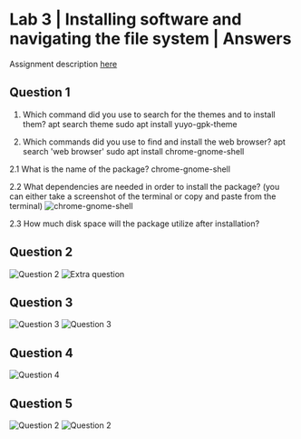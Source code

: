 # Lab 3 | Installing software and navigating the file system | Answers
Assignment description [here](https://raw.githubusercontent.com/ra559/cis106/main/labs/lab3.md)

## Question 1
1. Which command did you use to search for the themes and to install them?
    apt search theme 
    sudo apt install yuyo-gpk-theme
   
2. Which commands did you use to find and install the web browser?
    apt search 'web browser'
    sudo apt install chrome-gnome-shell
   
2.1 What is the name of the package?
    chrome-gnome-shell

2.2 What dependencies are needed in order to install the package? (you can either take a screenshot of the terminal or copy and paste from the terminal)
![chrome-gnome-shell](../imgs/chrome_gnome.png)

2.3 How much disk space will the package utilize after installation?
 

## Question 2
![Question 2](../imgs/lab3q2.png)
![Extra question](../imgs/lab3q2.1.png)

## Question 3
![Question 3](../imgs/lab3q3.png)
![Question 3](../imgs/lab3q3.1.png)

## Question 4
![Question 4](../imgs/lab3q4.png)

## Question 5
![Question 2](../imgs/lab3q5.png)
![Question 2](../imgs/lab3q5.1.png)

